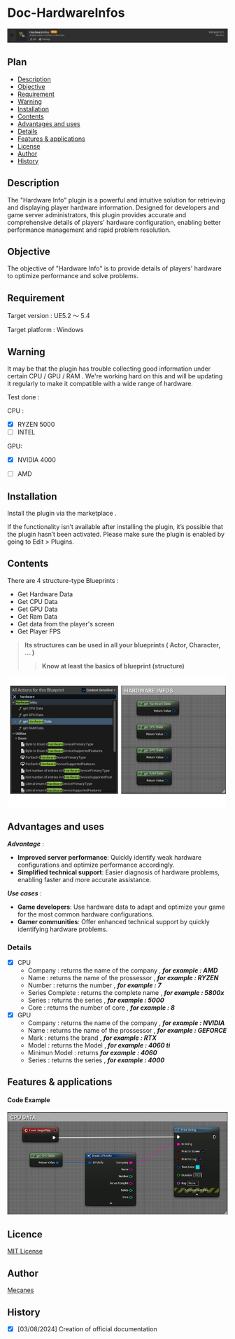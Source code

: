 # Doc-HardwareInfos

![Plugin](https://github.com/Mecanes/Images/blob/main/plugins.png?raw=true)

## Plan
<!--ts-->
* [Description](#Description)
* [Objective](#Objective)
* [Requirement](#Requirement)
* [Warning](#Warning)
* [Installation](#Installation)
* [Contents](#Contents)
* [Advantages and uses](#Advantages-and-uses)
* [Details](#Details)
* [Features & applications](#features-&-usages)
* [License](#License)
* [Author](#Author)
* [History](#History)

## Description

The "Hardware Info" plugin is a powerful and intuitive solution for retrieving and displaying player hardware information. Designed for developers and game server administrators, this plugin provides accurate and comprehensive details of players' hardware configuration, enabling better performance management and rapid problem resolution. 

## Objective

The objective of "Hardware Info" is to provide details of players' hardware to optimize performance and solve problems.

## Requirement

Target version : UE5.2 ～ 5.4

Target platform : Windows

## Warning
It may be that the plugin has trouble collecting good information under certain CPU / GPU / RAM . We're working hard on this and will be updating it regularly to make it compatible with a wide range of hardware. 

Test done :

CPU :

- [x] RYZEN 5000
- [ ] INTEL

GPU:

- [x] NVIDIA 4000
- [ ] AMD


## Installation

Install the plugin via the marketplace .

If the functionality isn’t available after installing the plugin, it’s possible that the plugin hasn’t been activated. Please make sure the plugin is enabled by going to Edit > Plugins.

## Contents
There are 4 structure-type Blueprints :
* Get Hardware Data
* Get CPU Data
* Get GPU Data
* Get Ram Data
* Get data from the player's screen
* Get Player FPS

> **Its structures can be used in all your blueprints ( Actor, Character, ... )**
>> **Know at least the basics of blueprint (structure)**

![Structure Infos](https://github.com/Mecanes/Images/blob/main/structure_infos.png?raw=true)

## Advantages and uses
***Advantage*** :
* **Improved server performance**: Quickly identify weak hardware configurations and optimize performance accordingly.
* **Simplified technical support**: Easier diagnosis of hardware problems, enabling faster and more accurate assistance.

***Use cases*** :
* **Game developers**: Use hardware data to adapt and optimize your game for the most common hardware configurations.
* **Gamer communities**: Offer enhanced technical support by quickly identifying hardware problems.

### Details
- [x] CPU
    - Company : returns the name of the company , ***for example : AMD***
    - Name : returns the name of the prossessor , ***for example : RYZEN***
    - Number : returns the number , ***for example : 7***
    - Series Complete : returns the complete name , ***for example : 5800x***
    - Series : returns the series , ***for example : 5000***
    - Core : returns the number of core , ***for example : 8***
- [x] GPU
    - Company : returns the name of the company , ***for example : NVIDIA***
    - Name : returns the name of the prossessor , ***for example : GEFORCE***
    - Mark : returns the brand , ***for example : RTX***
    - Model : returns the Model , ***for example : 4060 ti***
    - Minimun Model : returns ***for example : 4060***
    - Series : returns the series , ***for example : 4000***


## Features & applications

#### Code Example
![CPU Example](https://github.com/Mecanes/Images/blob/main/CPU_DATA.png?raw=true)

## Licence

[MIT License](https://en.wikipedia.org/wiki/MIT_License)

## Author

[Mecanes](https://x.com/MecanesFr)

## History

- [x] [03/08/2024] Creation of official documentation
